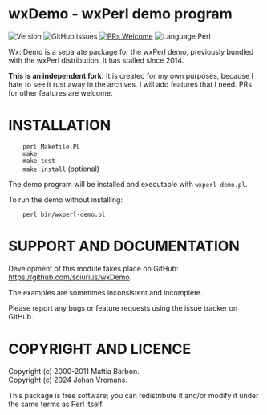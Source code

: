 # wxDemo - wxPerl demo program

![Version](https://img.shields.io/github/v/release/sciurius/wxDemo)
![GitHub issues](https://img.shields.io/github/issues/sciurius/wxDemo)
[![PRs Welcome](https://img.shields.io/badge/PRs-welcome-brightgreen.svg)](http://makeapullrequest.com)
![Language Perl](https://img.shields.io/badge/Language-Perl-blue)

Wx::Demo is a separate package for the wxPerl demo, previously bundled
with the wxPerl distribution. It has stalled since 2014.

**This is an independent fork.** It is created for my own purposes,
because I hate to see it rust away in the archives. I will add
features that I need. PRs for other features are welcome.

# INSTALLATION

`    perl Makefile.PL`  
`    make`  
`    make test`  
`    make install` (optional)

The demo program will be installed and executable with
`wxperl-demo.pl`.

To run the demo without installing:

`    perl bin/wxperl-demo.pl`

# SUPPORT AND DOCUMENTATION

Development of this module takes place on GitHub:
https://github.com/sciurius/wxDemo.

The examples are sometimes inconsistent and incomplete.

Please report any bugs or feature requests using the issue tracker on
GitHub.

# COPYRIGHT AND LICENCE

Copyright (c) 2000-2011 Mattia Barbon.  
Copyright (c) 2024 Johan Vromans.

This package is free software; you can redistribute it and/or
modify it under the same terms as Perl itself.
